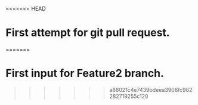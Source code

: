 <<<<<<< HEAD
# First attempt for git pull request.
=======
# First input for Feature2 branch.
>>>>>>> a88021c4e7439bdeea3908fc982282719255c120
